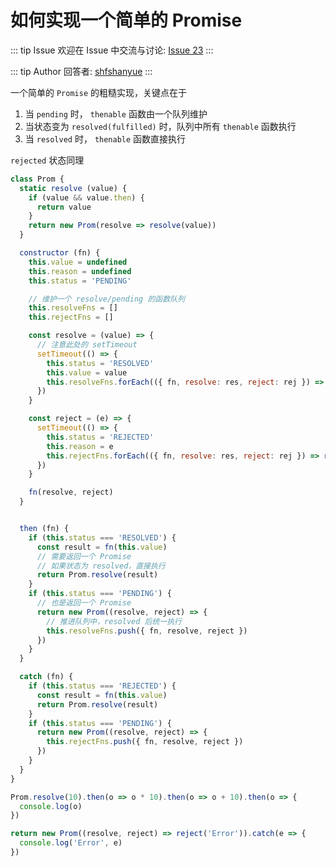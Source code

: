 # 如何实现一个简单的 Promise



::: tip Issue 
 欢迎在 Issue 中交流与讨论: [Issue 23](https://github.com/shfshanyue/Daily-Question/issues/23) 
:::

::: tip Author 
回答者: [shfshanyue](https://github.com/shfshanyue) 
:::

一个简单的 `Promise` 的粗糙实现，关键点在于

1. 当 `pending` 时， `thenable` 函数由一个队列维护
1. 当状态变为 `resolved(fulfilled)` 时，队列中所有 `thenable` 函数执行
1. 当 `resolved` 时， `thenable` 函数直接执行

<!--more-->

`rejected` 状态同理

```javascript
class Prom {
  static resolve (value) {
    if (value && value.then) {
      return value 
    }
    return new Prom(resolve => resolve(value))
  }

  constructor (fn) {
    this.value = undefined
    this.reason = undefined
    this.status = 'PENDING'

    // 维护一个 resolve/pending 的函数队列
    this.resolveFns = []
    this.rejectFns = []

    const resolve = (value) => {
      // 注意此处的 setTimeout
      setTimeout(() => {
        this.status = 'RESOLVED'
        this.value = value
        this.resolveFns.forEach(({ fn, resolve: res, reject: rej }) => res(fn(value)))
      })
    }

    const reject = (e) => {
      setTimeout(() => {
        this.status = 'REJECTED'
        this.reason = e
        this.rejectFns.forEach(({ fn, resolve: res, reject: rej }) => rej(fn(e)))
      })
    }

    fn(resolve, reject)
  }


  then (fn) {
    if (this.status === 'RESOLVED') {
      const result = fn(this.value)
      // 需要返回一个 Promise
      // 如果状态为 resolved，直接执行
      return Prom.resolve(result)
    }
    if (this.status === 'PENDING') {
      // 也是返回一个 Promise
      return new Prom((resolve, reject) => {
        // 推进队列中，resolved 后统一执行
        this.resolveFns.push({ fn, resolve, reject }) 
      })
    }
  }

  catch (fn) {
    if (this.status === 'REJECTED') {
      const result = fn(this.value)
      return Prom.resolve(result)
    }
    if (this.status === 'PENDING') {
      return new Prom((resolve, reject) => {
        this.rejectFns.push({ fn, resolve, reject }) 
      })
    }
  }
}

Prom.resolve(10).then(o => o * 10).then(o => o + 10).then(o => {
  console.log(o)
})

return new Prom((resolve, reject) => reject('Error')).catch(e => {
  console.log('Error', e)
})
```
